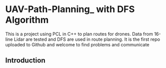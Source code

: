 # UAV-Path-Planning_ with DFS Algorithm
This is a project using PCL in C++ to plan routes for drones. 
Data from 16-line Lidar are tested and DFS are used in route planning.
It is the first repo uploaded to Github and welcome to find problems and communicate
## Introduction 
